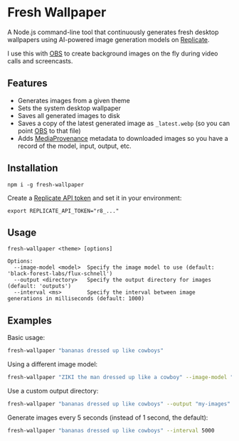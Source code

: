 # Fresh Wallpaper

A Node.js command-line tool that continuously generates fresh desktop wallpapers using AI-powered image generation models on [Replicate](https://replicate.com/).

I use this with [OBS](https://obsproject.com/) to create background images on the fly during video calls and screencasts.

## Features

- Generates images from a given theme
- Sets the system desktop wallpaper
- Saves all generated images to disk
- Saves a copy of the latest generated image as `_latest.webp` (so you can point [OBS](https://obsproject.com/) to that file)
- Adds [MediaProvenance](https://github.com/zeke/media-provenance) metadata to downloaded images so you have a record of the model, input, output, etc.

## Installation

```
npm i -g fresh-wallpaper
```

Create a [Replicate API token](https://replicate.com/account/api-tokens) and set it in your environment:

```
export REPLICATE_API_TOKEN="r8_..."
```

## Usage

```
fresh-wallpaper <theme> [options]

Options:
  --image-model <model>  Specify the image model to use (default: 'black-forest-labs/flux-schnell')
  --output <directory>   Specify the output directory for images (default: 'outputs')
  --interval <ms>        Specify the interval between image generations in milliseconds (default: 1000)
```

## Examples

Basic usage:

```sh
fresh-wallpaper "bananas dressed up like cowboys"
```

Using a different image model:

```sh
fresh-wallpaper "ZIKI the man dressed up like a cowboy" --image-model "zeke/ziki-flux:dadc276a9062240e68f110ca06521752f334777a94f031feb0ae78ae3edca58e"
```

Use a custom output directory:

```sh
fresh-wallpaper "bananas dressed up like cowboys" --output "my-images"
```

Generate images every 5 seconds (instead of 1 second, the default):

```sh
fresh-wallpaper "bananas dressed up like cowboys" --interval 5000
```

